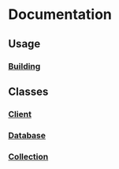 # Documentation

## Usage

### [Building](Building.md)

## Classes

### [Client](Client.md)

### [Database](Database.md)

### [Collection](Collection.md)